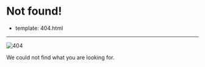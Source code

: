 # Not found!

- template: 404.html

----------------

![404](/img/404.jpg)

We could not find what you are looking for.

